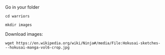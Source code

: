 Go in your folder

```
cd warriors
```

```
mkdir images
```

Download images:
```
wget https://en.wikipedia.org/wiki/Ninja#/media/File:Hokusai-sketches---hokusai-manga-vol6-crop.jpg
```